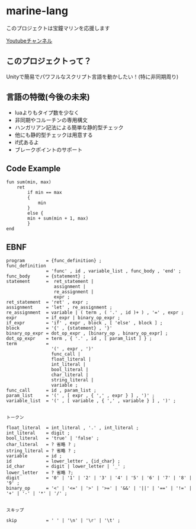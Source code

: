 # marine-lang
このプロジェクトは宝鐘マリンを応援します

[Youtubeチャンネル](https://www.youtube.com/channel/UCCzUftO8KOVkV4wQG1vkUvg)
## このプロジェクトって？

Unityで簡易でパワフルなスクリプト言語を動かしたい！(特に非同期周り)

## 言語の特徴(今後の未来)

- luaよりもタイプ数を少なく
- 非同期やコルーチンの専用構文
- ハンガリアン記法による簡単な静的型チェック
- 他にも静的型チェックは用意する
- if式あるよ
- ブレークポイントのサポート
## Code Example

```
fun sum(min, max)  
    ret 
        if min == max 
        {
            min
        } 
        else {
	    min + sum(min + 1, max)
        }
end
```

## EBNF

```ebnf
program        = {func_definition} ;
func_definition
               = 'func' , id , variable_list , func_body , 'end' ;
func_body      = {statement} ;
statement      =  ret_statement |
                  assignment |
                  re_assignment |
                  expr ;
ret_statement  = 'ret' , expr ;
assignment     = 'let' , re_assignment ;
re_assignment  = variable | ( term , ( '.' , id )+ ) , '=' , expr ;
expr           = if_expr | binary_op_expr ;
if_expr        = 'if' , expr , block , [ 'else' , block ] ;
block          = '{' , {statement} , '}'
binary_op_expr = dot_op_expr , [binary_op , binary_op_expr] ;
dot_op_expr    = term , { '.' , id , [ param_list ] } ;
term           =
                 '(' , expr , ')'
                 func_call | 
                 float_literal | 
                 int_literal | 
                 bool_literal | 
                 char_literal | 
                 string_literal |
                 variable ;
func_call      = id , param_list ;
param_list     = '(' , [ expr , { ',' , expr } ] , ')' ;
variable_list  = '(' , [ variable , { ',' , variable } ] , ')' ;


トークン

float_literal  = int_literal , '.' , int_literal ;
int_literal    = digit ;
bool_literal   = 'true' | 'false' ;
char_literal   = ? 省略 ? ;
string_literal = ? 省略 ? ;
variable       = id ;
id             = lower_letter , {id_char} ;
id_char        = digit | lower_letter | '_' ;
lower_letter   = ? 省略 ?;
digit          = '0' | '1' | '2' | '3' | '4' | '5' | '6' | '7' | '8' | '9' ;
binary_op      = '<' | '<=' | '>' | '>=' | '&&' | '||' | '==' | '!=' | '+' | '-' | '*' | '/' ;


スキップ

skip           = ' ' | '\n' | '\r' | '\t' ;
```
